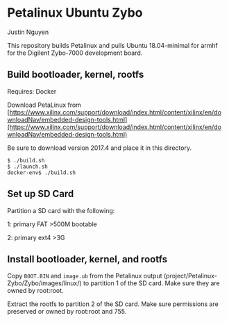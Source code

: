 # Petalinux Ubuntu Zybo

Justin Nguyen

This repository builds Petalinux and pulls Ubuntu 18.04-minimal for armhf for the Digilent Zybo-7000 development board.

## Build bootloader, kernel, rootfs

Requires: Docker

Download PetaLinux from [https://www.xilinx.com/support/download/index.html/content/xilinx/en/downloadNav/embedded-design-tools.html](https://www.xilinx.com/support/download/index.html/content/xilinx/en/downloadNav/embedded-design-tools.html)

Be sure to download version 2017.4 and place it in this directory.

```
$ ./build.sh
$ ./launch.sh
docker-env$ ./build.sh
```

## Set up SD Card

Partition a SD card with the following:

1: primary FAT >500M bootable

2: primary ext4 >3G

## Install bootloader, kernel, and rootfs

Copy `BOOT.BIN` and `image.ub` from the Petalinux output (project/Petalinux-Zybo/Zybo/images/linux/) to partition 1 of the SD card. Make sure they are owned by root:root.

Extract the rootfs to partition 2 of the SD card. Make sure permissions are preserved or owned by root:root and 755.

